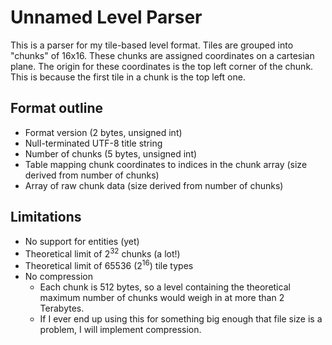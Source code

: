 # Unnamed Level Parser
This is a parser for my tile-based level format. Tiles are grouped into
"chunks" of 16x16. These chunks are assigned coordinates on a cartesian plane.
The origin for these coordinates is the top left corner of the chunk.
This is because the first tile in a chunk is the top left one.

## Format outline
* Format version (2 bytes, unsigned int)
* Null-terminated UTF-8 title string
* Number of chunks (5 bytes, unsigned int)
* Table mapping chunk coordinates to indices in the chunk array (size derived from number of chunks)
* Array of raw chunk data (size derived from number of chunks)

## Limitations
* No support for entities (yet)
* Theoretical limit of 2<sup>32</sup> chunks (a lot!)
* Theoretical limit of 65536 (2<sup>16</sup>) tile types
* No compression
    * Each chunk is 512 bytes, so a level containing the theoretical maximum
    number of chunks would weigh in at more than 2 Terabytes.
    * If I ever end up using this for something big enough that file size is a
    problem, I will implement compression.
